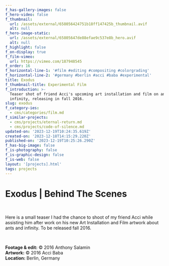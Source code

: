 ```yaml
---
f_has-gallery-images: false
f_hero-video: false
f_thumbnail:
  url: /assets/external/658056424751b18ff147425b_thumbnail.avif
  alt: null
f_hero-image-static:
  url: /assets/external/65805647de88efae9c537e8b_hero.avif
  alt: null
f_highlight: false
f_on-display: true
f_film-vimeo:
  url: https://vimeo.com/187948545
f_order: 16
f_horizontal-line-1: '#film #editing #compositing #colorgrading'
f_horizontal-line-2: '#germany #berlin #acci #baba #experimental'
title: Exodus
f_thumbnail-title: Experimental Film
f_introduction: >-
  Teaser shot of friend Acci's upcoming art installation and film on ants and
  infinity, releasing in fall 2016.
slug: exodus
f_category-ies:
  - cms/categories/film.md
f_similar-projects:
  - cms/projects/eternal-return.md
  - cms/projects/code-of-silence.md
updated-on: '2023-12-19T10:24:35.619Z'
created-on: '2023-12-18T14:15:29.220Z'
published-on: '2023-12-19T10:25:26.290Z'
f_has-big-image: false
f_is-photography: false
f_is-graphic-design: false
f_is-web: false
layout: '[projects].html'
tags: projects
---
```


Exodus | Behind The Scenes
==========================

‍

Here is a small teaser I had the chance to shoot of my friend Acci while assisting him after work on his new Art Installation and Film artwork about ants and infinity. To be released fall 2016.

‍  

**Footage & edit:** © 2016 Anthony Salamin  
**Artwork:** © 2016 Acci Baba  
**Location:** Berlin, Germany
